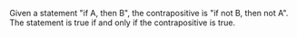 Given a statement "if A, then B", the contrapositive is "if not B, then not A". The statement is true if and only if the contrapositive is true.
